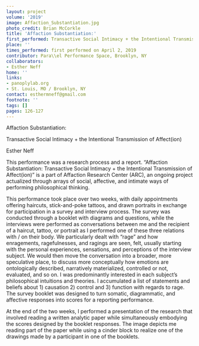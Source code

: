 ```yaml
---
layout: project
volume: '2019'
image: Affaction_Substantiation.jpg
photo_credit: Brian McCorkle
title: 'Affaction Substantiation:'
first_performed: Transactive Social Intimacy + the Intentional Transmission of Affect(ion)
place: ''
times_performed: first performed on April 2, 2019
contributor: Para\\el Performance Space, Brooklyn, NY
collaborators:
- Esther Neff
home: ''
links:
- panoplylab.org
- St. Louis, MO / Brooklyn, NY
contact: esthermneff@gmail.com
footnote: ''
tags: []
pages: 126-127
---
```



Affaction Substantiation:

Transactive Social Intimacy + the Intentional Transmission of Affect(ion)

Esther Neff

This performance was a research process and a report. “Affaction Substantiation: Transactive Social Intimacy + the Intentional Transmission of Affect(ion)” is a part of Affaction Research Center (ARC), an ongoing project actualized through arrays of social, affective, and intimate ways of performing philosophical thinking.

This performance took place over two weeks, with daily appointments offering haircuts, stick-and-poke tattoos, and drawn portraits in exchange for participation in a survey and interview process. The survey was conducted through a booklet with diagrams and questions, while the interviews were performed as conversations between me and the recipient of a haircut, tattoo, or portrait as I performed one of these three relations with / on their body. We particularly dealt with “rage” and how enragements, ragefulnesses, and ragings are seen, felt, usually starting with the personal experiences, sensations, and perceptions of the interview subject. We would then move the conversation into a broader, more speculative place, to discuss more conceptually how emotions are ontologically described, narratively materialized, controlled or not, evaluated, and so on. I was predominantly interested in each subject’s philosophical intuitions and theories. I accumulated a list of statements and beliefs about 1) causation 2) control and 3) function with regards to rage. The survey booklet was designed to turn somatic, diagrammatic, and affective responses into scores for a reporting performance.

At the end of the two weeks, I performed a presentation of the research that involved reading a written analytic paper while simultaneously embodying the scores designed by the booklet responses. The image depicts me reading part of the paper while using a cinder block to realize one of the drawings made by a participant in one of the booklets.

